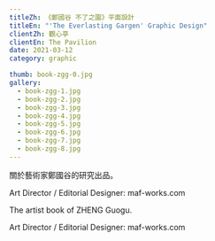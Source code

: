 ```yaml
---
titleZh: 《鄭國谷 不了之園》平面設計
titleEn: "'The Everlasting Gargen' Graphic Design"
clientZh: 觀心亭
clientEn: The Pavilion
date: 2021-03-12
category: graphic

thumb: book-zgg-0.jpg
gallery:
  - book-zgg-1.jpg
  - book-zgg-2.jpg
  - book-zgg-3.jpg
  - book-zgg-4.jpg
  - book-zgg-5.jpg
  - book-zgg-6.jpg
  - book-zgg-7.jpg
  - book-zgg-8.jpg
---
```


關於藝術家鄭國谷的研究出品。

Art Director / Editorial Designer: maf-works.com

<!-- lang -->

The artist book of ZHENG Guogu.

Art Director / Editorial Designer: maf-works.com
